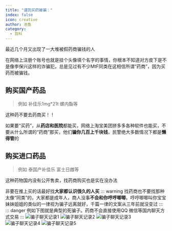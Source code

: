 ```yaml
---
title: "谨防买药被骗："
index: false
icon: creative
author: 池鱼
category:
  - 百科
---
```


最近几个月又出现了一大堆被假药商骗钱的人

在网络上注册个账号也就是挂个头像填个名字的事情，你根本不知道对方皮下是不是像李保兴这样的诈骗犯，总是见过有不少MtF同类在这相信所谓“药商”，因为买药而被骗钱。

## 购买国产药品
> 例如 补佳乐1mg*21t 螺内酯等

这种药不要去药商买！！

如果要“买药”，从**药店和医院**都能买，网络上淘宝美团拼多多各种软件也能买，不要从什么所谓的“药商”那买，他们**骗你几百上千块钱**，民警绝大多数情况下都是**懒得管**的

## 购买进口药品
> 例如 泰国产补佳乐 富士日雌等

这种药物国内没有公开售卖，找药商购买也是实在没办法

非要在推上买的话最好找**大家都认识很久的人买**
::: warning
找药商也不要找那种太像“同类”的，大家都是成年人，商人没事**不会和你哼哼唧唧**。哼哼唧唧叫你宝宝妹妹姐姐的类似的一律视为骗子远离就好，千篇一律的文案从三年前就没变过
:::
::: danger
例如下图就是典型的死骗子。药商不会直接使用QQ 微信等国内聊天方式交易
:::
![骗子聊天记录1](https://cdn.jsdelivr.net/gh/mtfreport/webpic@main/2025061604/01.jpg)
![骗子聊天记录2](https://cdn.jsdelivr.net/gh/mtfreport/webpic@main/2025061604/02.jpg)
![骗子聊天记录3](https://cdn.jsdelivr.net/gh/mtfreport/webpic@main/2025061604/03.jpg)
![骗子聊天记录4](https://cdn.jsdelivr.net/gh/mtfreport/webpic@main/2025061604/04.jpg)
![骗子聊天记录5](https://cdn.jsdelivr.net/gh/mtfreport/webpic@main/2025061604/05.jpg)